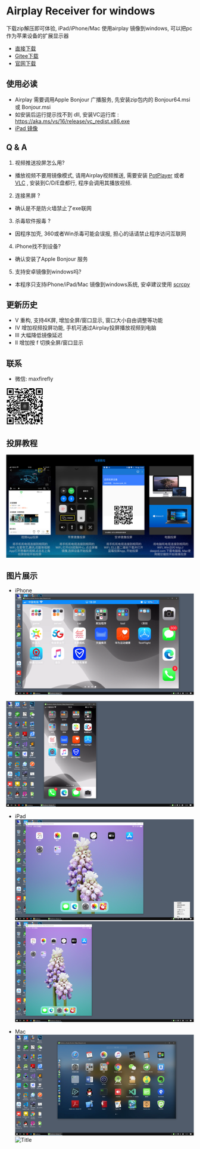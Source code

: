 # Airplay Receiver for windows
下载zip解压即可体验, iPad/iPhone/Mac 使用airplay 镜像到windows, 可以把pc 作为苹果设备的扩展显示器

- [直接下载](http://api.blueberry-tek.com/download/wincast/win-airplay.zip)
- [Gitee下载](https://gitee.com/halo-x/Airplay-SDK/tree/master/windows-receiver) 
- [官网下载](http://deeprd.com/) 

## 使用必读
- Airplay 需要调用Apple Bonjour 广播服务, 先安装zip包内的 Bonjour64.msi 或 Bonjour.msi 
- 如安装后运行提示找不到 dll, 安装VC运行库 : https://aka.ms/vs/16/release/vc_redist.x86.exe
- [iPad 镜像](https://www.bilibili.com/video/av86015516/)

## Q & A
1. 视频推送投屏怎么用?
- 播放视频不要用镜像模式, 请用Airplay视频推送, 需要安装 [PotPlayer](https://daumpotplayer.com/download/) 或者 [VLC](https://www.videolan.org/vlc/) , 安装到C/D/E盘都行, 程序会调用其播放视频.   
2. 连接黑屏 ?  
- 确认是不是防火墙禁止了exe联网
3. 杀毒软件报毒 ?
- 因程序加壳, 360或者Win杀毒可能会误报, 担心的话请禁止程序访问互联网
4. iPhone找不到设备?
- 确认安装了Apple Bonjour 服务
5. 支持安卓镜像到windows吗?
- 本程序只支持iPhone/iPad/Mac 镜像到windows系统, 安卓建议使用 [scrcpy](https://github.com/Genymobile/scrcpy)

## 更新历史
- V 重构, 支持4K屏, 增加全屏/窗口显示, 窗口大小自由调整等功能
- IV 增加视频投屏功能, 手机可通过Airplay投屏播放视频到电脑
- III 大幅降低镜像延迟
- II 增加按 f 切换全屏/窗口显示

## 联系
- 微信: maxfirefly
<img src="../image/qrcode.png?raw=true" width="100" height="100">

## 投屏教程
![ ](../image/cast.jpg?raw=true "Title")

## 图片展示
- iPhone
![](../image/win3.png?raw=true "Title") 

![](../image/win2.png?raw=true "Title") 

- iPad
![](../image/win1.png?raw=true "Title") 
![](../image/win5.png?raw=true "Title") 

- Mac
![](../image/win4.png?raw=true "Title") 
![](../image/win2.jpg?raw=true "Title") 
